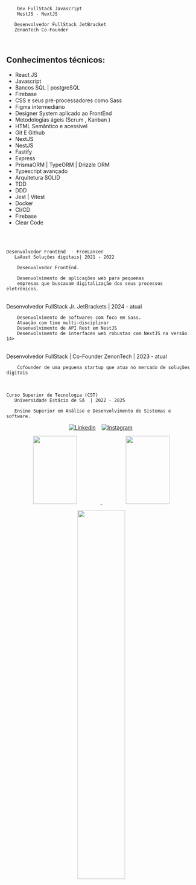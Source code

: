         Dev FullStack Javascript
        NestJS - NextJS
      
       Desenvolvedor FullStack JetBracket
       ZenonTech Co-Founder
 
<br>
<h2> Conhecimentos técnicos: </h2>
<ul>


<li> React JS </li>
<li> Javascript </li>
<li> Bancos SQL | postgreSQL </li>
<li> Firebase  </li>
<li> CSS e seus pré-processadores como Sass </li>
<li> Figma intermediário </li>
<li> Designer System aplicado ao FrontEnd </li>
<li> Metodologias ágeis (Scrum , Kanban ) </li>
<li> HTML Semântico e acessível </li>
<li> Git E Github </li>
<li> NextJS </li>
<li> NestJS </li>
<li> Fastify </li>
<li> Express </li>
<li> PrismaORM | TypeORM | Drizzle ORM </li>
<li> Typescript avançado </li>
<li> Arquitetura SOLID  </li>
<li> TDD </li>
<li> DDD  </li>
<li> Jest | Vitest </li>
<li> Docker  </li>
<li> CI/CD </li>
<li> Firebase </li>
<li> Clear Code  </li>

</ul>
        
        


 <br>

<br>
  
    Desenvolvedor FrontEnd  - FreeLancer
       LaAust Soluções digitais| 2021 - 2022

        Desenvolvedor FrontEnd.

        Desenvolvimento de aplicações web para pequenas
        empresas que buscavam digitalização dos seus processos eletrônicos.

<br>
    Desenvolvedor FullStack Jr.
       JetBrackets | 2024 - atual

        Desenvolvimento de softwares com foco em Sass.
        Atuação com time multi-disciplinar
        Desenvolvimento de API Rest em NestJS
        Desenvolvimento de interfaces web robustas com NextJS na versão 14>

<br>
    Desenvolvedor FullStack | Co-Founder
       ZenonTech | 2023 - atual

        Cofounder de uma pequena startup que atua no mercado de soluções digitais
<br>


    Curso Superior de Tecnologia (CST) 
       Universidade Estácio de Sá  | 2022 - 2025
            
       Ensino Superior em Análise e Desenvolvimento de Sistemas e software.          


<div>
   <p align="center">
    <a href="https://www.linkedin.com/in/matheus-fonteles-5876b8211/"><img alt="Linkedin" src="https://img.shields.io/badge/-LinkedIn-blue?style=for-the-badge&logo=Linkedin&logoColor=white"></a>&nbsp;&nbsp;&nbsp;
    <a href="https://www.instagram.com/laaust.co/"><img alt="Instagram" src="https://img.shields.io/youtube/channel/subscribers/UCXKSo8RSfVmrawXleZ-_arg?style=social"></a>&nbsp;
  </p>
</div>

<div align="center">
  <a href="https://github.com/matheusmfl">
  <img height="180em" width="48%" src="https://github-readme-stats.vercel.app/api?username=matheusmfl&show_icons=true&theme=dark&include_all_commits=true&count_private=true"/>
  <img height="180em" width="48%" src="https://github-readme-stats.vercel.app/api/top-langs/?username=matheusmfl&layout=compact&langs_count=7&theme=dark"/>
</div>
<p align="center"><img width=50% src="https://media.giphy.com/media/IThjAlJnD9WNO/giphy.gif"></p>

